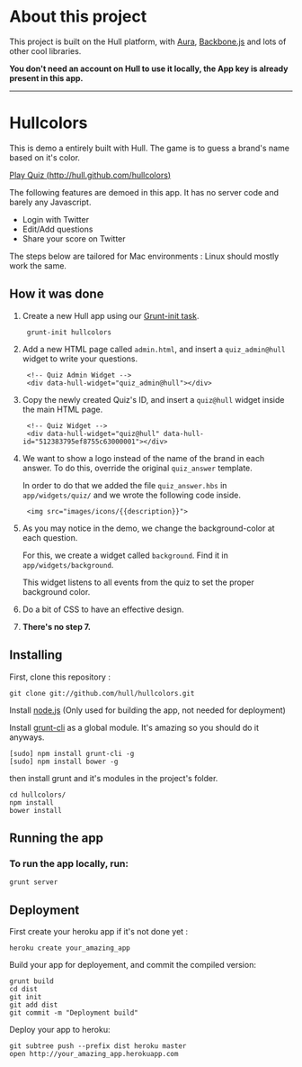 # About this project

This project is built on the Hull platform, with [Aura](github.com/aurajs/aura), [Backbone.js](https://github.com/documentcloud/backbone) and lots of other cool libraries.

**You don't need an account on Hull to use it locally, the App key is already present in this app.**

-----------------------
# Hullcolors

This is demo a entirely built with Hull.
The game is to guess a brand's name based on it's color.

[Play Quiz (http://hull.github.com/hullcolors)](http://hull.github.com/hullcolors)

The following features are demoed in this app.
It has no server code and barely any Javascript.

* Login with Twitter
* Edit/Add questions
* Share your score on Twitter

The steps below are tailored for Mac environments :
Linux should mostly work the same.

## How it was done


1. Create a new Hull app using our [Grunt-init task](https://github.com/hull/grunt-init-hull).

        grunt-init hullcolors


2. Add a new HTML page called ``admin.html``, and insert a ``quiz_admin@hull`` widget to write your questions.

        <!-- Quiz Admin Widget -->
        <div data-hull-widget="quiz_admin@hull"></div>


3. Copy the newly created Quiz's ID, and insert a ``quiz@hull`` widget inside the main HTML page.

        <!-- Quiz Widget -->
        <div data-hull-widget="quiz@hull" data-hull-id="512383795ef8755c63000001"></div>

4. We want to show a logo instead of the name of the brand in each answer. To do this, override the original ``quiz_answer`` template.

    In order to do that we added the file ``quiz_answer.hbs`` in ``app/widgets/quiz/`` and we wrote the following code inside.

        <img src="images/icons/{{description}}">

5. As you may notice in the demo, we change the background-color at each question.

    For this, we create a widget called ``background``. Find it in ``app/widgets/background``.

    This widget listens to all events from the quiz to set the proper background color.

6. Do a bit of CSS to have an effective design.

7. **There's no step 7.**


## Installing

First, clone this repository :

    git clone git://github.com/hull/hullcolors.git

Install [node.js](http://nodejs.org) (Only used for building the app, not needed for deployment)

Install [grunt-cli](https://github.com/gruntjs/grunt-cli) as a global module.
It's amazing so you should do it anyways.

    [sudo] npm install grunt-cli -g
    [sudo] npm install bower -g

then install grunt and it's modules in the project's folder.

    cd hullcolors/
    npm install
    bower install

## Running the app

### To run the app locally, run:

    grunt server

## Deployment

First create your heroku app if it's not done yet :

    heroku create your_amazing_app

Build your app for deployement, and commit the compiled version:

    grunt build
    cd dist
    git init
    git add dist
    git commit -m "Deployment build"

Deploy your app to heroku:

    git subtree push --prefix dist heroku master
    open http://your_amazing_app.herokuapp.com

